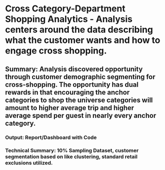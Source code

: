 # Cross Category-Department Shopping Analytics - Analysis centers around the data describing what the customer wants and how to engage cross shopping.  
## Summary: Analysis discovered opportunity through customer demographic segmenting for cross-shopping. The opportunity has dual rewards in that encouraging the anchor categories to shop the universe categories will amount to higher average trip and higher average spend per guest in nearly every anchor category.  
### Output: Report/Dashboard with Code 
### Technical Summary: 10% Sampling Dataset, customer segmentation based on like clustering, standard retail exclusions utilized. 
